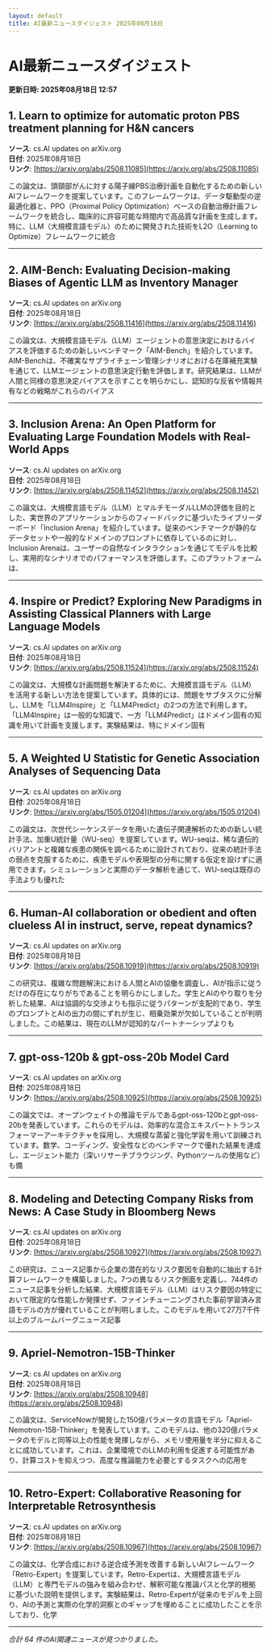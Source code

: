 ```yaml
---
layout: default
title: AI最新ニュースダイジェスト 2025年08月18日
---
```


# AI最新ニュースダイジェスト
**更新日時: 2025年08月18日 12:57**

## 1. Learn to optimize for automatic proton PBS treatment planning for H&N cancers

**ソース**: cs.AI updates on arXiv.org  
**日付**: 2025年08月18日  
**リンク**: [https://arxiv.org/abs/2508.11085](https://arxiv.org/abs/2508.11085)  

この論文は、頭頸部がんに対する陽子線PBS治療計画を自動化するための新しいAIフレームワークを提案しています。このフレームワークは、データ駆動型の逆最適化器と、PPO（Proximal Policy Optimization）ベースの自動治療計画フレームワークを統合し、臨床的に許容可能な時間内で高品質な計画を生成します。特に、LLM（大規模言語モデル）のために開発された技術をL2O（Learning to Optimize）フレームワークに統合  

---

## 2. AIM-Bench: Evaluating Decision-making Biases of Agentic LLM as Inventory Manager

**ソース**: cs.AI updates on arXiv.org  
**日付**: 2025年08月18日  
**リンク**: [https://arxiv.org/abs/2508.11416](https://arxiv.org/abs/2508.11416)  

この論文は、大規模言語モデル（LLM）エージェントの意思決定におけるバイアスを評価するための新しいベンチマーク「AIM-Bench」を紹介しています。AIM-Benchは、不確実なサプライチェーン管理シナリオにおける在庫補充実験を通じて、LLMエージェントの意思決定行動を評価します。研究結果は、LLMが人間と同様の意思決定バイアスを示すことを明らかにし、認知的な反省や情報共有などの戦略がこれらのバイアス  

---

## 3. Inclusion Arena: An Open Platform for Evaluating Large Foundation Models with Real-World Apps

**ソース**: cs.AI updates on arXiv.org  
**日付**: 2025年08月18日  
**リンク**: [https://arxiv.org/abs/2508.11452](https://arxiv.org/abs/2508.11452)  

この論文は、大規模言語モデル（LLM）とマルチモーダルLLMの評価を目的とした、実世界のアプリケーションからのフィードバックに基づいたライブリーダーボード「Inclusion Arena」を紹介しています。従来のベンチマークが静的なデータセットや一般的なドメインのプロンプトに依存しているのに対し、Inclusion Arenaは、ユーザーの自然なインタラクションを通じてモデルを比較し、実用的なシナリオでのパフォーマンスを評価します。このプラットフォームは、  

---

## 4. Inspire or Predict? Exploring New Paradigms in Assisting Classical Planners with Large Language Models

**ソース**: cs.AI updates on arXiv.org  
**日付**: 2025年08月18日  
**リンク**: [https://arxiv.org/abs/2508.11524](https://arxiv.org/abs/2508.11524)  

この論文は、大規模な計画問題を解決するために、大規模言語モデル（LLM）を活用する新しい方法を提案しています。具体的には、問題をサブタスクに分解し、LLMを「LLM4Inspire」と「LLM4Predict」の2つの方法で利用します。「LLM4Inspire」は一般的な知識で、一方「LLM4Predict」はドメイン固有の知識を用いて計画を支援します。実験結果は、特にドメイン固有  

---

## 5. A Weighted U Statistic for Genetic Association Analyses of Sequencing Data

**ソース**: cs.AI updates on arXiv.org  
**日付**: 2025年08月18日  
**リンク**: [https://arxiv.org/abs/1505.01204](https://arxiv.org/abs/1505.01204)  

この論文は、次世代シーケンスデータを用いた遺伝子関連解析のための新しい統計手法、加重U統計量（WU-seq）を提案しています。WU-seqは、稀な遺伝的バリアントと複雑な疾患の関係を調べるために設計されており、従来の統計手法の弱点を克服するために、疾患モデルや表現型の分布に関する仮定を設けずに適用できます。シミュレーションと実際のデータ解析を通じて、WU-seqは既存の手法よりも優れた  

---

## 6. Human-AI collaboration or obedient and often clueless AI in instruct, serve, repeat dynamics?

**ソース**: cs.AI updates on arXiv.org  
**日付**: 2025年08月18日  
**リンク**: [https://arxiv.org/abs/2508.10919](https://arxiv.org/abs/2508.10919)  

この研究は、複雑な問題解決における人間とAIの協働を調査し、AIが指示に従うだけの存在になりがちであることを明らかにしました。学生とAIのやり取りを分析した結果、AIは協調的な交渉よりも指示に従うパターンが支配的であり、学生のプロンプトとAIの出力の間にずれが生じ、相乗効果が欠如していることが判明しました。この結果は、現在のLLMが認知的なパートナーシップよりも  

---

## 7. gpt-oss-120b & gpt-oss-20b Model Card

**ソース**: cs.AI updates on arXiv.org  
**日付**: 2025年08月18日  
**リンク**: [https://arxiv.org/abs/2508.10925](https://arxiv.org/abs/2508.10925)  

この論文では、オープンウェイトの推論モデルであるgpt-oss-120bとgpt-oss-20bを発表しています。これらのモデルは、効率的な混合エキスパートトランスフォーマーアーキテクチャを採用し、大規模な蒸留と強化学習を用いて訓練されています。数学、コーディング、安全性などのベンチマークで優れた結果を達成し、エージェント能力（深いリサーチブラウジング、Pythonツールの使用など）も備  

---

## 8. Modeling and Detecting Company Risks from News: A Case Study in Bloomberg News

**ソース**: cs.AI updates on arXiv.org  
**日付**: 2025年08月18日  
**リンク**: [https://arxiv.org/abs/2508.10927](https://arxiv.org/abs/2508.10927)  

この研究は、ニュース記事から企業の潜在的なリスク要因を自動的に抽出する計算フレームワークを構築しました。7つの異なるリスク側面を定義し、744件のニュース記事を分析した結果、大規模言語モデル（LLM）はリスク要因の特定において限定的な性能しか発揮せず、ファインチューニングされた事前学習済み言語モデルの方が優れていることが判明しました。このモデルを用いて27万7千件以上のブルームバーグニュース記事  

---

## 9. Apriel-Nemotron-15B-Thinker

**ソース**: cs.AI updates on arXiv.org  
**日付**: 2025年08月18日  
**リンク**: [https://arxiv.org/abs/2508.10948](https://arxiv.org/abs/2508.10948)  

この論文は、ServiceNowが開発した150億パラメータの言語モデル「Apriel-Nemotron-15B-Thinker」を発表しています。このモデルは、他の320億パラメータのモデルと同等以上の性能を発揮しながら、メモリ使用量を半分に抑えることに成功しています。これは、企業環境でのLLMの利用を促進する可能性があり、計算コストを抑えつつ、高度な推論能力を必要とするタスクへの応用を  

---

## 10. Retro-Expert: Collaborative Reasoning for Interpretable Retrosynthesis

**ソース**: cs.AI updates on arXiv.org  
**日付**: 2025年08月18日  
**リンク**: [https://arxiv.org/abs/2508.10967](https://arxiv.org/abs/2508.10967)  

この論文は、化学合成における逆合成予測を改善する新しいAIフレームワーク「Retro-Expert」を提案しています。Retro-Expertは、大規模言語モデル（LLM）と専門モデルの強みを組み合わせ、解釈可能な推論パスと化学的根拠に基づいた説明を提供します。実験結果は、Retro-Expertが従来のモデルを上回り、AIの予測と実際の化学的洞察とのギャップを埋めることに成功したことを示しており、化学  

---

*合計 64 件のAI関連ニュースが見つかりました。*
